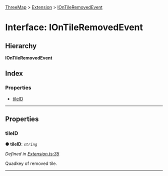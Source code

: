 [ThreeMap](../README.md) > [Extension](../modules/extension.md) > [IOnTileRemovedEvent](../interfaces/extension.iontileremovedevent.md)

# Interface: IOnTileRemovedEvent

## Hierarchy

**IOnTileRemovedEvent**

## Index

### Properties

* [tileID](extension.iontileremovedevent.md#tileid)

---

## Properties

<a id="tileid"></a>

###  tileID

**● tileID**: *`string`*

*Defined in [Extension.ts:35](https://github.com/areknawo/Three-Map/blob/41e1f78/src/Extension.ts#L35)*

Quadkey of removed tile.

___

